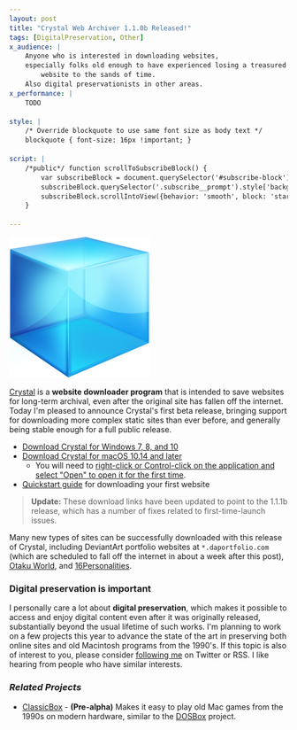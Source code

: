 ```yaml
---
layout: post
title: "Crystal Web Archiver 1.1.0b Released!"
tags: [DigitalPreservation, Other]
x_audience: |
    Anyone who is interested in downloading websites,
    especially folks old enough to have experienced losing a treasured
        website to the sands of time.
    Also digital preservationists in other areas.
x_performance: |
    TODO

style: |
    /* Override blockquote to use same font size as body text */
    blockquote { font-size: 16px !important; }

script: |
    /*public*/ function scrollToSubscribeBlock() {
        var subscribeBlock = document.querySelector('#subscribe-block');
        subscribeBlock.querySelector('.subscribe__prompt').style['backgroundColor'] = '#ffff0070';
        subscribeBlock.scrollIntoView({behavior: 'smooth', block: 'start'});
    }

---
```


<img class="img-box-right img-200" alt="Logo: Crystal Web Archiver" src="/assets/2021/crystal-web-archiver/logo@2x.png" />

[Crystal] is a **website downloader program** that is intended to save websites for long-term archival, even after the original site has fallen off the internet. Today I'm pleased to announce Crystal's first beta release, bringing support for downloading more complex static sites than ever before, and generally being stable enough for a full public release.

[Crystal]: /projects/crystal-web-archiver/

* [Download Crystal for Windows 7, 8, and 10](https://github.com/davidfstr/Crystal-Web-Archiver/releases/download/v1.1.1b/crystal-win-1.1.1b.exe)
* [Download Crystal for macOS 10.14 and later](https://github.com/davidfstr/Crystal-Web-Archiver/releases/download/v1.1.1b/crystal-mac-1.1.1b.dmg)
    * You will need to [right-click or Control-click on the application 
      and select "Open" to open it for the first time](https://github.com/davidfstr/Crystal-Web-Archiver/issues/20).
* [Quickstart guide](https://github.com/davidfstr/Crystal-Web-Archiver#quickstart-) for downloading your first website

> **Update:** These download links have been updated to point to the 1.1.1b release,
> which has a number of fixes related to first-time-launch issues.

Many new types of sites can be successfully downloaded with this release of Crystal, including DeviantArt portfolio websites at `*.daportfolio.com` (which are scheduled to fall off the internet in about a week after this post), [Otaku World](http://otakuworld.com/), and [16Personalities](https://www.16personalities.com/). <!-- Some others sites of interest like [bongo.cat](https://bongo.cat/) and the [Calm Blog](https://blog.calm.com/) require additional work. -->

### Digital preservation is important

I personally care a lot about **digital preservation**, which makes it possible to access and enjoy digital content even after it was originally released, substantially beyond the usual lifetime of such works. I'm planning to work on a few projects this year to advance the state of the art in preserving both online sites and old Macintosh programs from the 1990's. If this topic is also of interest to you, please consider <a href="javascript:scrollToSubscribeBlock();">following me</a> on Twitter or RSS. I like hearing from people who have similar interests.

### *Related Projects*

* [ClassicBox](/projects/classicbox/) - **(Pre-alpha)** Makes it easy to play old Mac games from the 1990s on modern hardware, similar to the [DOSBox](https://www.dosbox.com/) project.